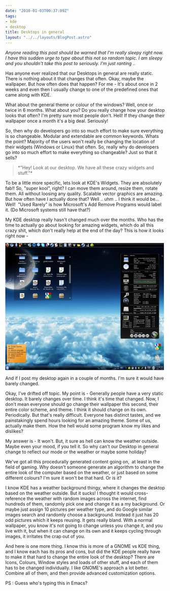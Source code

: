 ```yaml
---
date: "2010-01-03T00:37:09Z"
tags:
- kde
- desktop
title: Desktops in general
layout: "../../layouts/BlogPost.astro"
---
```


<div id="_mcePaste">

*Anyone reading this post should be warned that I'm really sleepy right now. I have this sudden urge to type about this not so random topic. I am sleepy and you shouldn't take this post to seriously. I'm just ranting ..*

Has anyone ever realized that our Desktops in general are really static. There is nothing about it that changes that often. Okay, maybe the wallpaper. But how often does that happen? For me - It's about once in 2 weeks and even then I usually change to one of the predefined ones that came along with KDE.

What about the general theme or colour of the windows? Well, once or twice in 6 months. What about you? Do you really change how your desktop looks that often? I'm pretty sure most people don't. Hell! If they change their wallpaper once a month it's a big deal. Seriously!

So, then why do developers go into so much effort to make sure everything is so changeable. Modular and extendable are common keywords. Whats the point? Majority of the users won't really be changing the location of their widgets (Windows or Linux) that often. So, really why do developers go into so much effort to make everything so changeable? Just so that it sells?
<blockquote>*"Hey! Look at our desktop. We have all these crazy widgets and stuff."*</blockquote>
To be a little more specific, lets look at KDE's Widgets. They are absolutely fab!! So, "super kool", right? I can move them around, resize them, rotate them. All without loosing any quality. Scalable vector graphics are amazing. But how often have I actually done that? Well .. uhm .. I think it would be... Well!  "Used Rarely" is how Microsoft's Add Remove Programs would label it. (Do Microsoft systems still have that?)

My KDE desktop really hasn't changed much over the months. Who has the time to actually go about looking for amazing widgets, which do all this crazy shit, which don't really help at the end of the day? This is how it looks right now -

<a href="/blog/images/2010/01/03/desktop1.jpeg"><img class="aligncenter size-full wp-image-112" title="desktop" src="/blog/images/2010/01/03/desktop1.jpeg" alt="" width="500" height="400" /></a><a href="/blog/images/2010/01/03/desktop1.jpeg">
</a>

And if I post my desktop again in a couple of months. I'm sure it would have barely changed.

Okay, I've drifted off topic. My point is - Generally people have a very static desktop. It barely changes over time. I think it's time that changed. Now, I don't mean everyone should go change their wallpaper this second, their entire color scheme, and theme. I think it should change on its own. Periodically. But that's really difficult. Everyone has distinct tastes, and we painstakingly spend hours looking for an amazing theme. Some of us, actually make them. How the hell would some program know my likes and dislikes?

My answer is - It won't. But, it sure as hell can know the weather outside. Maybe even your mood, if you tell it. So why can't our Desktop in general change to reflect our mode or the weather or maybe some holiday?

We've got all this procedurally generated content going on,  at least in the field of gaming. Why doesn't someone generate an algorithm to change the entire look of the computer based on the weather, or just based on some different colours? I'm sure it won't be that hard. Or is it?

I know KDE has a weather background thingy, where it changes the desktop based on the weather outside. But it sucks! I thought it would cross-reference the weather with random images across the internet, find hundreds of them, randomly pick one and change it as a my background. Or maybe just assign 10 pictures per weather type, and do Google similar images search and randomly choose a background. Instead it just has 20 odd pictures which it keeps reusing. It gets really bland. With a normal wallpaper, you know it's not going to change unless you change it, and you live with it, but when it can change on its own and it keeps cycling through images, it irritates the crap out of you.

And here is one more thing. I know this is more of a GNOME vs KDE thing, and I know each has its pros and cons, but did the KDE people really have to make it that hard to change the entire look of the desktop? There are Icons, Colours, Window styles and loads of other stuff, and each of them has to be changed individually. I like GNOME's approach a lot better. Combine all of them, and then provide advanced customization options.

PS : Guess who's typing this in Emacs?

</div>

